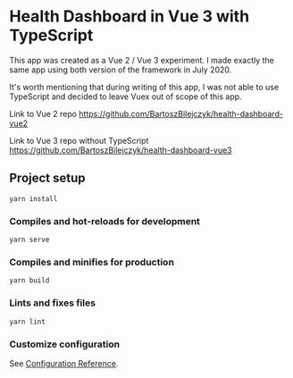 # Health Dashboard in Vue 3 with TypeScript

This app was created as a Vue 2 / Vue 3 experiment. I made exactly the same app using both version of the framework in July 2020.

It's worth mentioning that during writing of this app, I was not able to use TypeScript and decided to leave Vuex out of scope of this app.

Link to Vue 2 repo https://github.com/BartoszBilejczyk/health-dashboard-vue2

Link to Vue 3 repo without TypeScript https://github.com/BartoszBilejczyk/health-dashboard-vue3

## Project setup
```
yarn install
```

### Compiles and hot-reloads for development
```
yarn serve
```

### Compiles and minifies for production
```
yarn build
```

### Lints and fixes files
```
yarn lint
```

### Customize configuration
See [Configuration Reference](https://cli.vuejs.org/config/).

